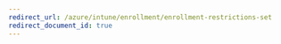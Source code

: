 ```yaml
---
redirect_url: /azure/intune/enrollment/enrollment-restrictions-set
redirect_document_id: true
---
```

